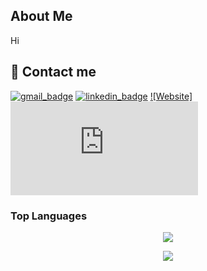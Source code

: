 ## About Me

Hi

## 📧 Contact me

[![gmail_badge]](mailto:cg462@njit.edu) [![linkedin_badge]][linkedin]  [![Website]](websiteLink) ![Resume](https://www.chrisgutie.tech/resume3.pdf)

### Top Languages
<p align="center">
    <img src="https://github-readme-stats.vercel.app/api/top-langs/?username=Person1080p">
    <!-- DOCS: https://github.com/anuraghazra/github-readme-stats -->
</p>
<p align="center">
    <img src="https://github-readme-stats.vercel.app/api?username=Person1080p&theme=nord&show_icons=true">
    <!-- DOCS: https://github.com/anuraghazra/github-readme-stats -->
</p>



[gmail_badge]: https://img.shields.io/badge/-martin.deboute%40gmail.com-red?style=flat-square&logo=Gmail&logoColor=white&link=mailto:martin.deboute@gmail.com
[linkedin_badge]: https://img.shields.io/badge/-Linkedin-blue?style=flat-square&logo=linkedin&logoColor=white&link=https://www.linkedin.com/in/mdeboute
[linkedin]: https://www.linkedin.com/in/christian-gutierrez-931963228/ 
[websiteLink]: https://www.chrisgutie.tech

<!--
- 👋 Hi, I’m @Person1080p
- 👀 I’m interested in ...
- 🌱 I’m currently learning ...
- 💞️ I’m looking to collaborate on ...
- 📫 How to reach me ...
-->
<!---
Person1080p/Person1080p is a ✨ special ✨ repository because its `README.md` (this file) appears on your GitHub profile.
You can click the Preview link to take a look at your changes.
--->
